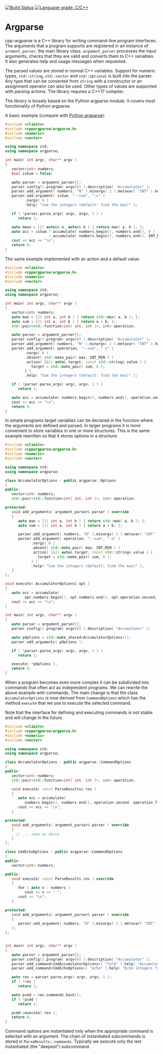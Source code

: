 [![Build Status](https://travis-ci.com/mmahnic/cpp-argparse.svg?branch=master)](https://travis-ci.com/mmahnic/cpp-argparse)
[![Language grade: C/C++](https://img.shields.io/lgtm/grade/cpp/g/mmahnic/cpp-argparse.svg?logo=lgtm&logoWidth=18)](https://lgtm.com/projects/g/mmahnic/cpp-argparse/context:cpp)

# Argparse

cpp-argparse is a C++ library for writing command-line program interfaces. The arguments that a
program supports are registered in an instance of `arument_parser`, the main library class.
`argument_parser` processes the input arguments, checks that they are valid and converts them to C++
variables. It also generates help and usage messages when requested.

The parsed values are stored in normal C++ variables. Support for numeric types, `std::string`,
`std::vector` and `std::optional` is built into the parser. Any type that can be converted from
`string` with a constructor or an assignment operator can also be used. Other types of values are
supported with parsing actions. The library requires a C++17 compiler.

The library is loosely based on the Python argparse module. It covers most functionality of Python argparse. 

A basic example (compare with [Python argparse](https://docs.python.org/3/library/argparse.html#example)):

```c++
#include <climits>
#include <cppargparse/argparse.h>
#include <numeric>
#include <vector>

using namespace std;
using namespace argparse;

int main( int argc, char** argv )
{
   vector<int> numbers;
   bool isSum = false;

   auto parser = argument_parser{};
   parser.config().program( argv[0] ).description( "Accumulator" );
   parser.add_argument( numbers, "N" ).minargs( 1 ).metavar( "INT" ).help( "Integers" );
   parser.add_argument( isSum, "--sum", "-s" )
         .nargs( 0 )
         .help( "Sum the integers (default: find the max)" );

   if ( !parser.parse_args( argc, argv, 1 ) )
      return 1;

   auto mmax = []( auto&& a, auto&& b ) { return max( a, b ); };
   auto acc = isSum ? accumulate( numbers.begin(), numbers.end(), 0 )
                    : accumulate( numbers.begin(), numbers.end(), INT_MIN, mmax );
   cout << acc << "\n";
   return 0;
}
```

The same example implemented with an action and a default value:

```c++
#include <climits>
#include <cppargparse/argparse.h>
#include <numeric>
#include <vector>

using namespace std;
using namespace argparse;

int main( int argc, char** argv )
{
   vector<int> numbers;
   auto max = []( int a, int b ) { return std::max( a, b ); };
   auto sum = []( int a, int b ) { return a + b; };
   std::pair<std::function<int( int, int )>, int> operation;

   auto parser = argument_parser{};
   parser.config().program( argv[0] ).description( "Accumulator" );
   parser.add_argument( numbers, "N" ).minargs( 1 ).metavar( "INT" ).help( "Integers" );
   parser.add_argument( operation, "--sum", "-s" )
         .nargs( 0 )
         .absent( std::make_pair( max, INT_MIN ) )
         .action( [&]( auto& target, const std::string& value ) {
            target = std::make_pair( sum, 0 );
         } )
         .help( "Sum the integers (default: find the max)" );

   if ( !parser.parse_args( argc, argv, 1 ) )
      return 1;

   auto acc = accumulate( numbers.begin(), numbers.end(), operation.second, operation.first );
   cout << acc << "\n";
   return 0;
}
```

In simple programs target variables can be declared in the function where the arguments are defined
and parsed. In larger programs it is more convenient to store variables in one or more structures.
This is the same example rewritten so that it stores options in a structure:

```c++
#include <climits>
#include <cppargparse/argparse.h>
#include <numeric>
#include <vector>

using namespace std;
using namespace argparse;

class AccumulatorOptions : public argparse::Options
{
public:
   vector<int> numbers;
   std::pair<std::function<int( int, int )>, int> operation;

protected:
   void add_arguments( argument_parser& parser ) override
   {
      auto max = []( int a, int b ) { return std::max( a, b ); };
      auto sum = []( int a, int b ) { return a + b; };

      parser.add_argument( numbers, "N" ).minargs( 1 ).metavar( "INT" ).help( "Integers" );
      parser.add_argument( operation, "--sum", "-s" )
            .nargs( 0 )
            .absent( std::make_pair( max, INT_MIN ) )
            .action( [&]( auto& target, const std::string& value ) {
               target = std::make_pair( sum, 0 );
            } )
            .help( "Sum the integers (default: find the max)" );
   }
};

void execute( AccumulatorOptions& opt )
{
   auto acc = accumulate(
         opt.numbers.begin(), opt.numbers.end(), opt.operation.second, opt.operation.first );
   cout << acc << "\n";
}

int main( int argc, char** argv )
{
   auto parser = argument_parser{};
   parser.config().program( argv[0] ).description( "Accumulator" );

   auto pOptions = std::make_shared<AccumulatorOptions>();
   parser.add_arguments( pOptions );

   if ( !parser.parse_args( argc, argv, 1 ) )
      return 1;

   execute( *pOptions );
   return 0;
}
```

When a program becomes even more complex it can be subdivided into commands that often act as
independent programs.  We can rewrite the above example with commands.  The main change is that the
class `AccumulatorOptions` is now derived from `CommandOptions` which has the method `execute` that
we use to execute the selected command.  

Note that the interface for defining and executing commands is not stable and will change in the
future.  

```C++
#include <climits>
#include <cppargparse/argparse.h>
#include <numeric>
#include <vector>

using namespace std;
using namespace argparse;

class AccumulatorOptions : public argparse::CommandOptions
{
public:
   vector<int> numbers;
   std::pair<std::function<int( int, int )>, int> operation;

   void execute( const ParseResults& res )
   {
      auto acc = accumulate( 
         numbers.begin(), numbers.end(), operation.second, operation.first );
      cout << acc << "\n";
   }

protected:
   void add_arguments( argument_parser& parser ) override
   {
     // ... same as above
   }
};

class CmdEchoOptions : public argparse::CommandOptions
{
public:
   vector<int> numbers;

public:
   void execute( const ParseResult& res ) override
   {
      for ( auto n : numbers )
         cout << n << " ";
      cout << "\n";
   }

protected:
   void add_arguments( argument_parser& parser ) override
   {
      parser.add_argument( numbers, "N" ).minargs( 1 ).metavar( "INT" ).help( "Integers" );
   };
};


int main( int argc, char** argv )
{
   auto parser = argument_parser{};
   parser.config().program( argv[0] ).description( "Accumulator" );
   parser.add_command<CmdAccumulatorOptions>( "fold" ).help( "Accumulate integer values." );
   parser.add_command<CmdEchoOptions>( "echo" ).help( "Echo integers from the command line." );

   auto res = parser.parse_args( argc, argv, 1 );
   if ( !res )
      return 1;

   auto pcmd = res.commands.back();
   if ( !pcmd )
      return 1;

   pcmd->execute( res );
   return 0;
}
```

Command options are instantiated only when the appropriate command is selected with an argument.
The chain of instantiated subcommands is stored in `ParseResults::commands`.  Typically we execute
only the last instantiated (the "deepest") subcommand.

